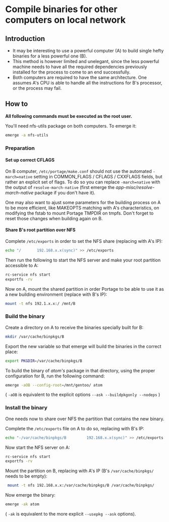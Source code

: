 # Compile binaries for other computers on local network

## Introduction
* It may be interesting to use a powerful computer (A) to build single hefty binaries for a less powerful one (B).
* This method is however limited and unelegant, since the less powerful machine needs to have all the required dependencies previously installed for the process to come to an end successfully.
* Both computers are required to have the same architecture. One assumes A's CPU is able to handle all the instructions for B's processor, or the process may fail.

## How to


**All following commands must be executed as the root user.**


You'll need nfs-utils package on both computers. To emerge it:

```sh
emerge -a nfs-utils
```

### Preparation
#### Set up correct CFLAGS

On B computer, ```/etc/portage/make.conf``` should not use the automated ```-march=native``` setting in COMMON_FLAGS / CFLAGS / CXXFLAGS fields, but rather an explicit set of flags. To do so you can replace ```-march=native``` with the output of ```resolve-march-native``` (first emerge the *app-misc/resolve-march-native* package if you don't have it).

One may also want to ajust some parameters for the building process on A to be more efficient, like MAKEOPTS matching with A's characteristics, on modifying the fstab to mount Portage TMPDIR on tmpfs.
Don't forget to reset those changes when building again on B.

#### Share B's root partition over NFS


Complete ```/etc/exports``` in order to set the NFS share (replacing with A's IP):

```sh
echo "/       192.168.x.x(sync)" >> /etc/exports
```

Then run the following to start the NFS server and make your root partition accessible to A:

```sh
rc-service nfs start
exportfs -rv
```

Now on A, mount the shared partition in order Portage to be able to use it as a new building environment (replace with B's IP):

```bash
mount -t nfs 192.1.x.x:/ /mnt/B
```

### Build the binary

Create a directory on A to receive the binaries specially built for B:

```bash
mkdir /var/cache/binpkgs/B
```

Export the new variable so that emerge will build the binaries in the correct place:

```bash
export PKGDIR=/var/cache/binpkgs/B
```

To build the binary of *atom's* package in that directory, using the proper configuration for B, run the following command:

```bash
emerge -aOB --config-root=/mnt/gentoo/ atom
```

( ```-aOB``` is equivalent to the explicit options ```--ask --buildpkgonly --nodeps``` )

### Install the binary

One needs now to share over NFS the partition that contains the new binary.

Complete the ```/etc/exports``` file on A to do so, replacing with B's IP:

```bash
echo "-/var/cache/binpkgs/B         192.168.x.x(sync)" >> /etc/exports
```

Now start the NFS server on A:

```sh
rc-service nfs start
exportfs -rv
```

Mount the partition on B, replacing with A's IP (B's ```/var/cache/binpkgs/``` needs to be empty):

```bash
 mount -t nfs 192.168.x.x:/var/cache/binpkgs/B /var/cache/binpkgs/
 ```

Now emerge the binary:

```bash
emerge -ak atom
```

( ```-ak``` is equivalent to the more explicit  ```--usepkg --ask``` options).
